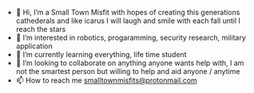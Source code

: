 - 👋 Hi, I’m a Small Town Misfit with hopes of creating this generations cathederals and like icarus I will laugh and smile with each fall until I reach the stars
- 👀 I’m interested in robotics, progaramming, security research, military application
- 🌱 I’m currently learning everything, life time student
- 💞️ I’m looking to collaborate on anything anyone wants help with, I am not the smartest person but willing to help and aid anyone / anytime
- 📫 How to reach me smalltownmisfits@protonmail.com

<!---
SmallTownMisfit/SmallTownMisfit is a ✨ special ✨ repository because its `README.md` (this file) appears on your GitHub profile.
You can click the Preview link to take a look at your changes.
--->
